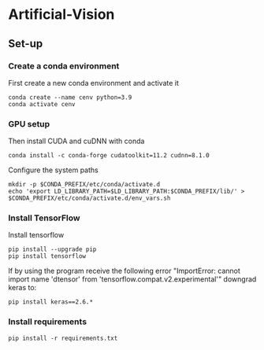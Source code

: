 # Artificial-Vision

## Set-up
### Create a conda environment
First create a new conda environment and activate it
```
conda create --name cenv python=3.9
conda activate cenv
```
### GPU setup
Then install CUDA and cuDNN with conda
```
conda install -c conda-forge cudatoolkit=11.2 cudnn=8.1.0
```
Configure the system paths
```
mkdir -p $CONDA_PREFIX/etc/conda/activate.d
echo 'export LD_LIBRARY_PATH=$LD_LIBRARY_PATH:$CONDA_PREFIX/lib/' > $CONDA_PREFIX/etc/conda/activate.d/env_vars.sh
```
### Install TensorFlow
Install tensorflow
```
pip install --upgrade pip
pip install tensorflow
```
If by using the program receive the following error "ImportError: cannot import name 'dtensor' from 'tensorflow.compat.v2.experimental'" downgrad keras to:
```
pip install keras==2.6.*
```
### Install requirements
```
pip install -r requirements.txt
```